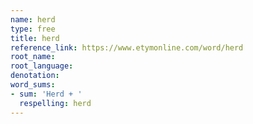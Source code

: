 ```yaml
---
name: herd
type: free
title: herd
reference_link: https://www.etymonline.com/word/herd
root_name: 
root_language: 
denotation: 
word_sums:
- sum: 'Herd + '
  respelling: herd
---
```

